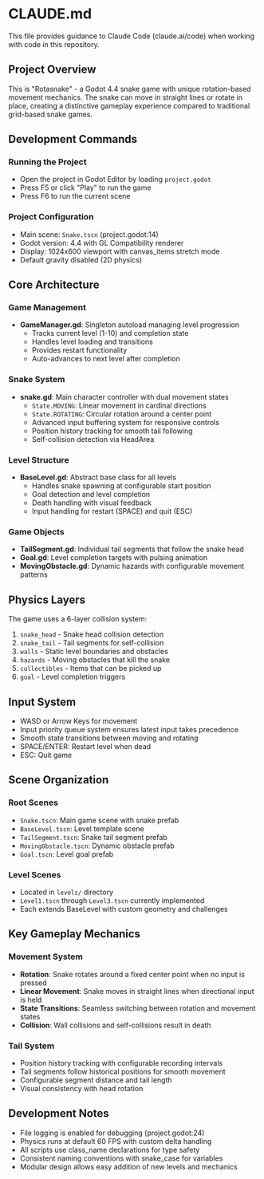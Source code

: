 # CLAUDE.md

This file provides guidance to Claude Code (claude.ai/code) when working with code in this repository.

## Project Overview

This is "Rotasnake" - a Godot 4.4 snake game with unique rotation-based movement mechanics. The snake can move in straight lines or rotate in place, creating a distinctive gameplay experience compared to traditional grid-based snake games.

## Development Commands

### Running the Project
- Open the project in Godot Editor by loading `project.godot`
- Press F5 or click "Play" to run the game
- Press F6 to run the current scene

### Project Configuration
- Main scene: `Snake.tscn` (project.godot:14)
- Godot version: 4.4 with GL Compatibility renderer
- Display: 1024x600 viewport with canvas_items stretch mode
- Default gravity disabled (2D physics)

## Core Architecture

### Game Management
- **GameManager.gd**: Singleton autoload managing level progression
  - Tracks current level (1-10) and completion state
  - Handles level loading and transitions
  - Provides restart functionality
  - Auto-advances to next level after completion

### Snake System
- **snake.gd**: Main character controller with dual movement states
  - `State.MOVING`: Linear movement in cardinal directions
  - `State.ROTATING`: Circular rotation around a center point
  - Advanced input buffering system for responsive controls
  - Position history tracking for smooth tail following
  - Self-collision detection via HeadArea

### Level Structure
- **BaseLevel.gd**: Abstract base class for all levels
  - Handles snake spawning at configurable start position
  - Goal detection and level completion
  - Death handling with visual feedback
  - Input handling for restart (SPACE) and quit (ESC)

### Game Objects
- **TailSegment.gd**: Individual tail segments that follow the snake head
- **Goal.gd**: Level completion targets with pulsing animation
- **MovingObstacle.gd**: Dynamic hazards with configurable movement patterns

## Physics Layers

The game uses a 6-layer collision system:
1. `snake_head` - Snake head collision detection
2. `snake_tail` - Tail segments for self-collision
3. `walls` - Static level boundaries and obstacles
4. `hazards` - Moving obstacles that kill the snake
5. `collectibles` - Items that can be picked up
6. `goal` - Level completion triggers

## Input System

- WASD or Arrow Keys for movement
- Input priority queue system ensures latest input takes precedence
- Smooth state transitions between moving and rotating
- SPACE/ENTER: Restart level when dead
- ESC: Quit game

## Scene Organization

### Root Scenes
- `Snake.tscn`: Main game scene with snake prefab
- `BaseLevel.tscn`: Level template scene
- `TailSegment.tscn`: Snake tail segment prefab
- `MovingObstacle.tscn`: Dynamic obstacle prefab
- `Goal.tscn`: Level goal prefab

### Level Scenes
- Located in `levels/` directory
- `Level1.tscn` through `Level3.tscn` currently implemented
- Each extends BaseLevel with custom geometry and challenges

## Key Gameplay Mechanics

### Movement System
- **Rotation**: Snake rotates around a fixed center point when no input is pressed
- **Linear Movement**: Snake moves in straight lines when directional input is held
- **State Transitions**: Seamless switching between rotation and movement states
- **Collision**: Wall collisions and self-collisions result in death

### Tail System
- Position history tracking with configurable recording intervals
- Tail segments follow historical positions for smooth movement
- Configurable segment distance and tail length
- Visual consistency with head rotation

## Development Notes

- File logging is enabled for debugging (project.godot:24)
- Physics runs at default 60 FPS with custom delta handling
- All scripts use class_name declarations for type safety
- Consistent naming conventions with snake_case for variables
- Modular design allows easy addition of new levels and mechanics